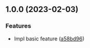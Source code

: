 ## 1.0.0 (2023-02-03)

### Features

- Impl basic feature ([a58bd96](https://github.com/kainstar/dotenv-sebas/commit/a58bd96bf18a990e2cbb4561735af6ea2a5c77f9))
